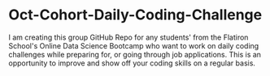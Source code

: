 # Oct-Cohort-Daily-Coding-Challenge
I am creating this group GitHub Repo for any students' from the Flatiron School's Online Data Science Bootcamp who want to work on daily coding challenges while preparing for, or going through job applications.  This is an opportunity to improve and show off your coding skills on a regular basis.
